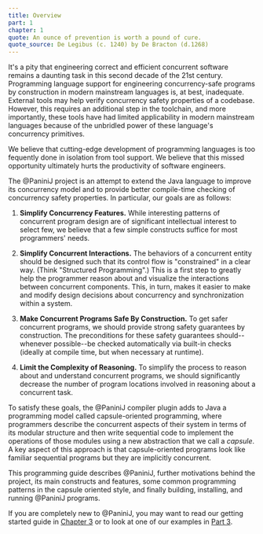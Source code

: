 ```yaml
---
title: Overview
part: 1
chapter: 1
quote: An ounce of prevention is worth a pound of cure.
quote_source: De Legibus (c. 1240) by De Bracton (d.1268)
---
```


It's a pity that engineering correct and efficient concurrent software remains a
daunting task in this second decade of the 21st century. Programming language
support for engineering concurrency-safe programs by construction in modern
mainstream languages is, at best, inadequate. External tools may help verify
concurrency safety properties of a codebase. However, this requires an
additional step in the toolchain, and more importantly, these tools have had
limited applicability in modern mainstream languages because of the unbridled
power of these language's concurrency primitives.

We believe that cutting-edge development of programming languages is too
fequently done in isolation from tool support. We believe that this missed
opportunity ultimately hurts the productivity of software engineers.

The @PaniniJ project is an attempt to extend the Java language to improve its
concurrency model and to provide better compile-time checking of concurrency
safety properties. In particular, our goals are as follows:

1. **Simplify Concurrency Features.** While interesting patterns of concurrent
   program design are of significant intellectual interest to select few, we
   believe that a few simple constructs suffice for most programmers' needs.

2. **Simplify Concurrent Interactions.** The behaviors of a concurrent entity
   should be designed such that its control flow is "constrained" in a clear
   way. (Think "Structured Programming".) This is a first step to greatly help
   the programmer reason about and visualize the interactions between concurrent
   components. This, in turn, makes it easier to make and modify design
   decisions about concurrency and synchronization within a system.

3. **Make Concurrent Programs Safe By Construction.** To get safer concurrent
   programs, we should provide strong safety guarantees by construction. The
   preconditions for these safety guarantees should--whenever possible--be
   checked automatically via built-in checks (ideally at compile time, but when
   necessary at runtime).

4. **Limit the Complexity of Reasoning.** To simplify the process to reason
   about and understand concurrent programs, we should significantly decrease
   the number of program locations involved in reasoning about a concurrent
   task.

To satisfy these goals, the @PaniniJ compiler plugin adds to Java a programming
model called capsule-oriented programming, where programmers describe the
concurrent aspects of their system in terms of its modular structure and then
write sequential code to implement the operations of those modules using a new
abstraction that we call a *capsule*. A key aspect of this approach is that
capsule-oriented programs look like familiar sequential programs but they are
implicitly concurrent.

This programming guide describes @PaniniJ, further motivations behind the
project, its main constructs and features, some common programming patterns in
the capsule oriented style, and finally building, installing, and running
@PaniniJ programs.

If you are completely new to @PaniniJ, you may want to read our getting started
guide in [Chapter 3](/man/p1/ch3_getting_started.html) or to look at one of our
examples in [Part 3](/man/p3/).
